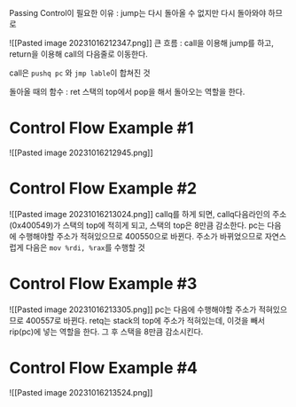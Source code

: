 
Passing Control이 필요한 이유 : jump는 다시 돌아올 수 없지만 다시 돌아와야 하므로

![[Pasted image 20231016212347.png]]
큰 흐름 : call을 이용해 jump를 하고, return을 이용해 call의 다음줄로 이동한다.

call은 `pushq pc` 와 `jmp lable`이 합쳐진 것

돌아올 때의 함수 : ret
스택의 top에서 pop을 해서 돌아오는 역할을 한다.

# Control Flow Example #1
![[Pasted image 20231016212945.png]]

# Control Flow Example #2
![[Pasted image 20231016213024.png]]
callq를 하게 되면, callq다음라인의 주소(0x400549)가 스택의 top에 적히게 되고, 스택의 top은 8만큼 감소한다. 
pc는 다음에 수행해야할 주소가 적혀있으므로 400550으로 바뀐다.
주소가 바뀌었으므로 자연스럽게 다음은 `mov %rdi, %rax`를 수행할 것

# Control Flow Example #3
![[Pasted image 20231016213305.png]]
pc는 다음에 수행해야할 주소가 적혀있으므로 400557로 바뀐다.
retq는 stack의 top에 주소가 적혀있는데, 이것을 빼서 rip(pc)에 넣는 역할을 한다.
그 후 스택을 8만큼 감소시킨다.
# Control Flow Example #4
![[Pasted image 20231016213524.png]]